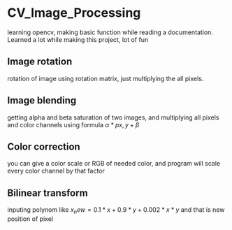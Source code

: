# CV_Image_Processing

learning opencv, making basic function while reading a documentation. Learned a lot while making this project, lot of fun

## Image rotation
rotation of image using rotation matrix, just multiplying the all pixels.

## Image blending
getting alpha and beta saturation of two images, and multiplying all pixels and color channels using formula $\alpha * p{x, y} + \beta$

## Color correction
you can give a color scale or RGB of needed color, and program will scale every color channel by that factor

## Bilinear transform
inputing polynom like $x_new = 0.1 * x + 0.9 * y + 0.002 * x * y$ and that is new position of pixel
